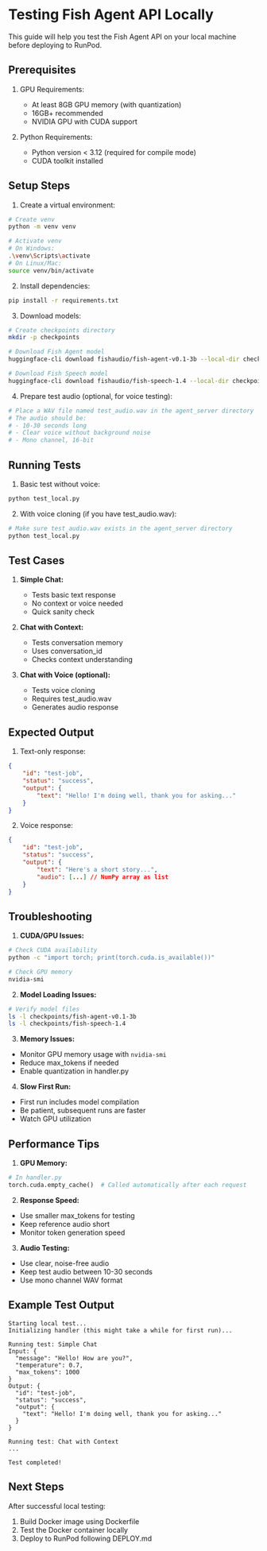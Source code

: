 # Testing Fish Agent API Locally

This guide will help you test the Fish Agent API on your local machine before deploying to RunPod.

## Prerequisites

1. GPU Requirements:
   - At least 8GB GPU memory (with quantization)
   - 16GB+ recommended
   - NVIDIA GPU with CUDA support

2. Python Requirements:
   - Python version < 3.12 (required for compile mode)
   - CUDA toolkit installed

## Setup Steps

1. Create a virtual environment:
```bash
# Create venv
python -m venv venv

# Activate venv
# On Windows:
.\venv\Scripts\activate
# On Linux/Mac:
source venv/bin/activate
```

2. Install dependencies:
```bash
pip install -r requirements.txt
```

3. Download models:
```bash
# Create checkpoints directory
mkdir -p checkpoints

# Download Fish Agent model
huggingface-cli download fishaudio/fish-agent-v0.1-3b --local-dir checkpoints/fish-agent-v0.1-3b

# Download Fish Speech model
huggingface-cli download fishaudio/fish-speech-1.4 --local-dir checkpoints/fish-speech-1.4
```

4. Prepare test audio (optional, for voice testing):
```bash
# Place a WAV file named test_audio.wav in the agent_server directory
# The audio should be:
# - 10-30 seconds long
# - Clear voice without background noise
# - Mono channel, 16-bit
```

## Running Tests

1. Basic test without voice:
```bash
python test_local.py
```

2. With voice cloning (if you have test_audio.wav):
```bash
# Make sure test_audio.wav exists in the agent_server directory
python test_local.py
```

## Test Cases

1. **Simple Chat:**
   - Tests basic text response
   - No context or voice needed
   - Quick sanity check

2. **Chat with Context:**
   - Tests conversation memory
   - Uses conversation_id
   - Checks context understanding

3. **Chat with Voice (optional):**
   - Tests voice cloning
   - Requires test_audio.wav
   - Generates audio response

## Expected Output

1. Text-only response:
```json
{
    "id": "test-job",
    "status": "success",
    "output": {
        "text": "Hello! I'm doing well, thank you for asking..."
    }
}
```

2. Voice response:
```json
{
    "id": "test-job",
    "status": "success",
    "output": {
        "text": "Here's a short story...",
        "audio": [...] // NumPy array as list
    }
}
```

## Troubleshooting

1. **CUDA/GPU Issues:**
```bash
# Check CUDA availability
python -c "import torch; print(torch.cuda.is_available())"

# Check GPU memory
nvidia-smi
```

2. **Model Loading Issues:**
```bash
# Verify model files
ls -l checkpoints/fish-agent-v0.1-3b
ls -l checkpoints/fish-speech-1.4
```

3. **Memory Issues:**
- Monitor GPU memory usage with `nvidia-smi`
- Reduce max_tokens if needed
- Enable quantization in handler.py

4. **Slow First Run:**
- First run includes model compilation
- Be patient, subsequent runs are faster
- Watch GPU utilization

## Performance Tips

1. **GPU Memory:**
```python
# In handler.py
torch.cuda.empty_cache()  # Called automatically after each request
```

2. **Response Speed:**
- Use smaller max_tokens for testing
- Keep reference audio short
- Monitor token generation speed

3. **Audio Testing:**
- Use clear, noise-free audio
- Keep test audio between 10-30 seconds
- Use mono channel WAV format

## Example Test Output

```
Starting local test...
Initializing handler (this might take a while for first run)...

Running test: Simple Chat
Input: {
  "message": "Hello! How are you?",
  "temperature": 0.7,
  "max_tokens": 1000
}
Output: {
  "id": "test-job",
  "status": "success",
  "output": {
    "text": "Hello! I'm doing well, thank you for asking..."
  }
}

Running test: Chat with Context
...

Test completed!
```

## Next Steps

After successful local testing:
1. Build Docker image using Dockerfile
2. Test the Docker container locally
3. Deploy to RunPod following DEPLOY.md
